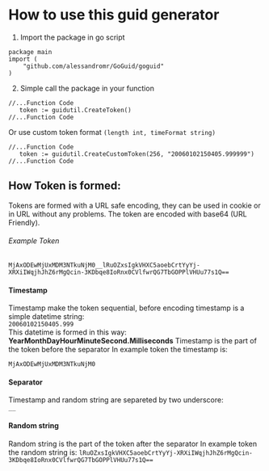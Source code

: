 # How to use this guid generator

1. Import the package in go script

```golang
package main
import (
	"github.com/alessandromr/GoGuid/goguid"
)
```

2. Simple call the package in your function

```golang
//...Function Code
   token := guidutil.CreateToken()
//...Function Code
```

Or use custom token format `(length int, timeFormat string)`  

```golang
//...Function Code
   token := guidutil.CreateCustomToken(256, "20060102150405.999999")
//...Function Code
```


## How Token is formed:
Tokens are formed with a URL safe encoding, they can be used in cookie or in URL without any problems.
The token are encoded with base64 (URL Friendly).

###### Example Token

`MjAxODEwMjUxMDM3NTkuNjM0__lRuOZxsIgkVHXC5aoebCrtYyYj-XRXiIWqjhJhZ6rMgQcin-3KDbqe8IoRnx0CVlfwrQG7TbGOPPlVHUu77s1Q==`

#### Timestamp

Timestamp make the token sequential, before encoding timestamp is a simple datetime string:  
`20060102150405.999`  
This datetime is formed in this way: **YearMonthDayHourMinuteSecond.Milliseconds**
Timestamp is the part of the token before the separator
In example token the timestamp is:  

`MjAxODEwMjUxMDM3NTkuNjM0`

#### Separator

Timestamp and random string are separeted by two underscore:  
`__`

#### Random string

Random string is the part of the token after the separator
In example token the random string is:
`lRuOZxsIgkVHXC5aoebCrtYyYj-XRXiIWqjhJhZ6rMgQcin-3KDbqe8IoRnx0CVlfwrQG7TbGOPPlVHUu77s1Q==`
